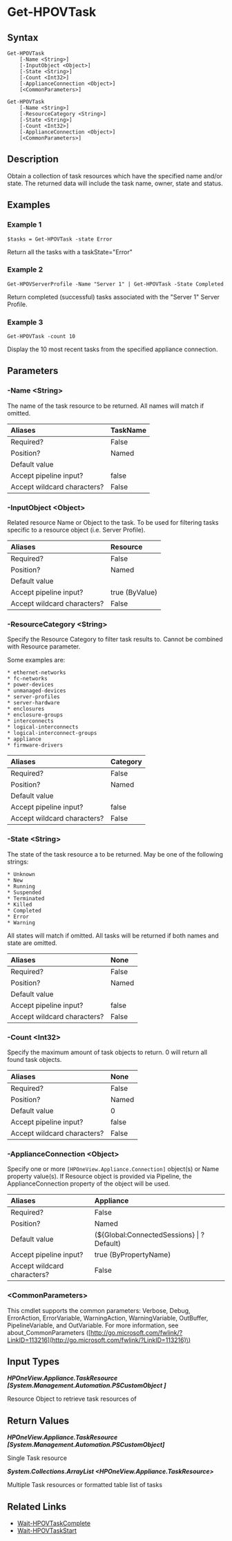 ﻿---
description: Retrieve Task resource(s).
---

# Get-HPOVTask

## Syntax

```text
Get-HPOVTask
    [-Name <String>]
    [-InputObject <Object>]
    [-State <String>]
    [-Count <Int32>]
    [-ApplianceConnection <Object>]
    [<CommonParameters>]
```

```text
Get-HPOVTask
    [-Name <String>]
    [-ResourceCategory <String>]
    [-State <String>]
    [-Count <Int32>]
    [-ApplianceConnection <Object>]
    [<CommonParameters>]
```

## Description

Obtain a collection of task resources which have the specified name and/or state.  The returned data will include the task name, owner, state and status.

## Examples

###  Example 1 

```text
$tasks = Get-HPOVTask -state Error
```

Return all the tasks with a taskState="Error"

###  Example 2 

```text
Get-HPOVServerProfile -Name "Server 1" | Get-HPOVTask -State Completed
```

Return completed (successful) tasks associated with the "Server 1" Server Profile.

###  Example 3 

```text
Get-HPOVTask -count 10
```

Display the 10 most recent tasks from the specified appliance connection.

## Parameters

### -Name &lt;String&gt;

The name of the task resource to be returned.  All names will match if omitted.

| Aliases | TaskName |
| :--- | :--- |
| Required? | False |
| Position? | Named |
| Default value |  |
| Accept pipeline input? | false |
| Accept wildcard characters? | False |

### -InputObject &lt;Object&gt;

Related resource Name or Object to the task. To be used for filtering tasks specific to a resource object (i.e. Server Profile).

| Aliases | Resource |
| :--- | :--- |
| Required? | False |
| Position? | Named |
| Default value |  |
| Accept pipeline input? | true (ByValue) |
| Accept wildcard characters? | False |

### -ResourceCategory &lt;String&gt;

Specify the Resource Category to filter task results to.  Cannot be combined with Resource parameter.

Some examples are:

    * ethernet-networks
    * fc-networks
    * power-devices
    * unmanaged-devices
    * server-profiles
    * server-hardware
    * enclosures
    * enclosure-groups
    * interconnects
    * logical-interconnects
    * logical-interconnect-groups
    * appliance
    * firmware-drivers

| Aliases | Category |
| :--- | :--- |
| Required? | False |
| Position? | Named |
| Default value |  |
| Accept pipeline input? | false |
| Accept wildcard characters? | False |

### -State &lt;String&gt;

The state of the task resource a to be returned. May be one of the following strings:
            
    * Unknown
    * New
    * Running
    * Suspended
    * Terminated
    * Killed
    * Completed
    * Error
    * Warning
    
All states will match if omitted.  All tasks will be returned if both names and state are omitted.

| Aliases | None |
| :--- | :--- |
| Required? | False |
| Position? | Named |
| Default value |  |
| Accept pipeline input? | false |
| Accept wildcard characters? | False |

### -Count &lt;Int32&gt;

Specify the maximum amount of task objects to return.  0 will return all found task objects.

| Aliases | None |
| :--- | :--- |
| Required? | False |
| Position? | Named |
| Default value | 0 |
| Accept pipeline input? | false |
| Accept wildcard characters? | False |

### -ApplianceConnection &lt;Object&gt;

Specify one or more `[HPOneView.Appliance.Connection]` object(s) or Name property value(s). If Resource object is provided via Pipeline, the ApplianceConnection property of the object will be used.

| Aliases | Appliance |
| :--- | :--- |
| Required? | False |
| Position? | Named |
| Default value | (${Global:ConnectedSessions} &vert; ? Default) |
| Accept pipeline input? | true (ByPropertyName) |
| Accept wildcard characters? | False |

### &lt;CommonParameters&gt;

This cmdlet supports the common parameters: Verbose, Debug, ErrorAction, ErrorVariable, WarningAction, WarningVariable, OutBuffer, PipelineVariable, and OutVariable. For more information, see about\_CommonParameters \([http://go.microsoft.com/fwlink/?LinkID=113216](http://go.microsoft.com/fwlink/?LinkID=113216)\)

## Input Types

_**HPOneView.Appliance.TaskResource [System.Management.Automation.PSCustomObject ]**_

Resource Object to retrieve task resources of

## Return Values

_**HPOneView.Appliance.TaskResource [System.Management.Automation.PSCustomObject]**_

Single Task resource

_**System.Collections.ArrayList <HPOneView.Appliance.TaskResource>**_

Multiple Task resources or formatted table list of tasks

## Related Links

* [Wait-HPOVTaskComplete](wait-hpovtaskcomplete.md)
* [Wait-HPOVTaskStart](wait-hpovtaskstart.md)
